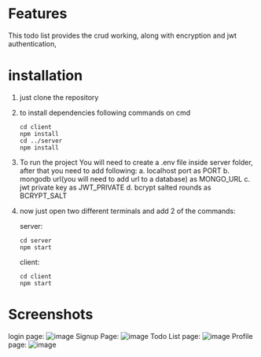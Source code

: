 # Features
This todo list provides the crud working, along with encryption and jwt authentication,
# installation
1. just clone the repository
2. to install dependencies following commands on cmd
   ```
   cd client
   npm install
   cd ../server
   npm install
   ```
3. To run the project You will need to create a .env file inside server folder, after that you need to add following: 
a. localhost port as PORT
b. mongodb url(you will need to add url to a database) as MONGO_URL
c. jwt private key as JWT_PRIVATE
d. bcrypt salted rounds as BCRYPT_SALT
4. now just open two different terminals and add 2 of the commands: 

   server: 
   ```
   cd server
   npm start
   ```
   client: 
   ```
   cd client
   npm start
   ```

# Screenshots
login page: 
![image](https://github.com/user-attachments/assets/d33d38f6-9fdb-40a8-9bdb-38d3b408b8c7)
Signup Page: 
![image](https://github.com/user-attachments/assets/ed6820db-9d98-4de5-ad4a-c340bd2a2bc7)
Todo List page: 
![image](https://github.com/user-attachments/assets/a6f542f6-d2e4-441e-a78a-87cf420a4cb6)
Profile page:
![image](https://github.com/user-attachments/assets/97855967-7771-47f7-b7c7-37361e1526ce)


